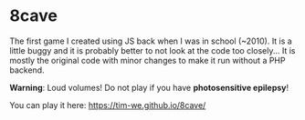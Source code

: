 # 8cave
The first game I created using JS back when I was in school (~2010).
It is a little buggy and it is probably better to not look at the code too closely...
It is mostly the original code with minor changes to make it run without a PHP backend.

**Warning**: Loud volumes! 
Do not play if you have **photosensitive epilepsy**!

You can play it here: https://tim-we.github.io/8cave/

